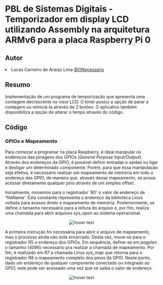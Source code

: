 # PBL de Sistemas Digitais - Temporizador em display LCD utilizando Assembly na arquitetura ARMv6 para a placa Raspberry Pi 0

## Autor
<div align="justify">
    <li><h7>Lucas Carneiro de Araújo Lima </h7><a href="https://github.com/ONecessario" style="display:inline">@ONecessario</a></li>
</div>

## **Resumo**
Implementação de um programa de temporização que apresenta uma contagem decrescente no visor LCD. O timer possui a opção de parar a contagem ou reiniciá-la através de 2 botões. O aplicativo também disponibiliza a opção de alterar o tempo através do código.

## Código

### GPIOs e Mapeamento

Para começar a programar na placa Raspberry, é ideal manipular os endereços das pinagens dos GPIOs (_General Purpose Input/Output_). Através dos endereços da GPIO, é possível definir entradas e saídas ou ligar e desligar um determinado componente. Porém, para que essa manipulação seja efetiva, é necessário realizar um mapeamento de memória em todo o endereço das GPIO, de maneira que, através desse mapeamento, se possa acessar diretamente qualquer pino através de um simples offset.

Inicialmente, movemos para o registrador 'R0' o valor de endereço de 'fileName'. Esta constante representa o endereço da biblioteca Linux voltada para acesso direto e mapeamento de memória. Posteriormente, se define o tamanho necessário para a leitura do arquivo e, por fim, realiza uma chamada para abrir arquivos  _sys_open_ ao sistema operacional. 

<p align="center">
  <img src="https://user-images.githubusercontent.com/88406625/192897360-c2745bb7-032d-4ccc-888e-f4f24096b788.png" title="hover text">
</p>

A primeira instrução foi necessária para abrir o arquivo de mapeamento, mas o processo ainda não está encerrado. Desta vez, move-se para o registrador R5 o endereço dos GPIOs. Em sequência, define-se em _pagelen_ o tamanho (4096) necessário pra realizar a chamada de mapeamento. Por fim, é realizado em R7 a chamada Linux _sys_map_ que retorna para o registrador R8 o mapeamento completo dos pinos da GPIO. Neste ponto, dado um endereço de qualquer componente conectado ou integrado ao GPIO, este pode ser acessado uma vez que se saiba o valor de endereço.

<p align="center">
  <img src="https://user-images.githubusercontent.com/88406625/192896468-5121fc03-c65d-44e4-862d-c9cebcfc1baf.png" title="hover text">
</p>
